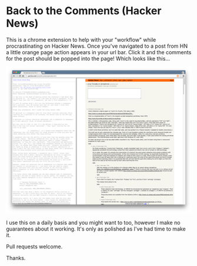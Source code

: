 Back to the Comments (Hacker News)
====================

This is a chrome extension to help with your "workflow" while procrastinating on Hacker News. Once you've navigated to a post from HN a little orange page action appears in your url bar. Click it and the comments for the post should be popped into the page! Which looks like this... 

![alt tag](https://raw.githubusercontent.com/tonyonodi/back-to-the-comments/master/screenshot.png)

I use this on a daily basis and you might want to too, however I make no guarantees about it working. It's only as polished as I've had time to make it.

Pull requests welcome.

Thanks.
